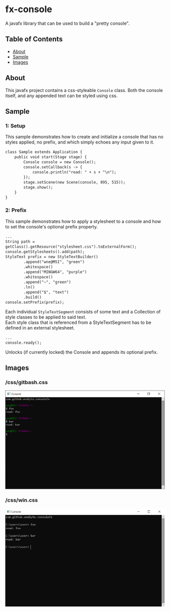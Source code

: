 # fx-console

A javafx library that can be used to build a "pretty console".

## Table of Contents

- [About](#about)
- [Sample](#sample)
- [Images](#images)

## About

This javafx project contains a css-styleable <code>Console</code> class.
Both the console itself, and any appended text can be styled using css.

## Sample

### 1: Setup

This sample demonstrates how to create and initialize a console that has no styles applied, 
no prefix, and which simply echoes any input given to it.

    class Sample extends Application {
        public void start(Stage stage) {
            Console console = new Console();
            console.setCallback(s -> {
                console.println("read: " + s + "\n");
            });
            stage.setScene(new Scene(console, 895, 515));
            stage.show();
        }
    }
    
### 2: Prefix

This sample demonstrates how to apply a stylesheet to a console and how to set the console's optional prefix property.<br>

    ...
    String path = getClass().getResource("stylesheet.css").toExternalForm();
    console.getStylesheets().add(path);
    StyleText prefix = new StyleTextBuilder()
            .append("wne@MSI", "green")
            .whitespace()
            .append("MINGW64", "purple")
            .whitespace()
            .append("~", "green")
            .ln()
            .append("$", "text")
            .build()
    console.setPrefix(prefix);

Each individual <code>StyleTextSegment</code> consists of some text and a Collection of style classes 
to be applied to said text. <br>
Each style class that is referenced from a StyleTextSegment has to be defined in an external stylesheet.

    ...
    console.ready();

Unlocks (if currently locked) the Console and appends its optional prefix.
 
## Images

### /css/gitbash.css

![image1](images/image1.png)

### /css/win.css

![image2](images/image2.png)
